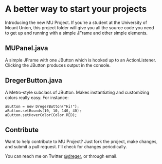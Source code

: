 # A better way to start your projects

Introducing the new MU Project. If you're a student at the University of Mount Union, this project folder will give you all the source code you need to get up and running with a simple JFrame and other simple elements. 

## MUPanel.java

A simple JFrame with one JButton which is hooked up to an ActionListener. Clicking the JButton produces output in the console. 

## DregerButton.java

A Metro-style subclass of JButton. Makes instantiating and customizing colors really easy. For instance: 

    aButton = new DregerButton("Hi!");
    aButton.setBounds(10, 10, 140, 40);
    aButton.setHoverColor(Color.RED);

## Contribute

Want to help contribute to MU Project? Just fork the project, make changes, and submit a pull request. I'll check for changes periodically. 

You can reach me on Twitter [@dreger](http://twitter.com/dreger), or through email. 